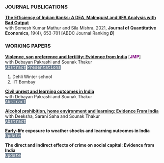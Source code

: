 <script>
  function toggleAbstract(id) {
    var abstract = document.getElementById(id);
    if (abstract.style.display === "none" || abstract.style.display === "") {
      abstract.style.display = "inline";
    } else {
      abstract.style.display = "none";
    }
  }
</script>
### JOURNAL PUBLICATIONS
**[The Efficiency of Indian Banks: A DEA, Malmquist and SFA Analysis with Bad Output](https://link.springer.com/article/10.1007/s40953-021-00247-x)** <br>
with Somesh Kumar Mathur and Sila Mishra, 2021, **Journal of Quantitative Economics**, 19(4), 653-701 [ABDC Journal Ranking _**B**_]
### WORKING PAPERS
**[Violence, son preference and fertility: Evidence from India](https://papers.ssrn.com/sol3/papers.cfm?abstract_id=4541204)** [**<span style="color: purple">JMP</span>**] <br>
with Debayan Pakrashi and Sounak Thakur<br>
<kbd style="background-color: #708090; color: white; cursor: pointer;" onclick="toggleAbstract('abstract1')"> Abstract</kbd> <kbd style="background-color: #708090; color: white; cursor: pointer;" onclick="toggleAbstract('conf1')"> Presentations</kbd>
<span id="abstract1" class="panel" style="display: none; background-color: #F1F1F1; padding: 5px;text-align: justify; color: #000000;">  
Human behavior is influenced by both biology and social norms. Natural selection favors an increase in the ratio of females to males in times of adversity (war, food shortage, etc.). Is it possible that natural selection may be counteracted by social norms? We present novel evidence from Punjab — an Indian state with intense son-preferring norms rooted in culture. We find that exposure to a violent insurgency (1978-93) leaves the overall sex ratio unchanged and intensifies son-biased fertility stopping behaviors. Since most casualties are male, our results are consistent with exposed parents demanding more sons due to a replacement motive.  
</span>
<span id="conf1" class="panel" style="display: none; background-color: #F1F1F1; padding: 5px;text-align: justify; color: #000000;">  
The paper has been presented at the following conferences:
<ol>
  <li> Dehli Winter school</li>
  <li> IIT Bombay</li>
</ol>
</span>

**[Civil unrest and learning outcomes in India](https://papers.ssrn.com/sol3/papers.cfm?abstract_id=4541178)**<br>
with Debayan Pakrashi and Sounak Thakur <br>
<kbd style="background-color: #708090; color: white; cursor: pointer;" onclick="toggleAbstract('abstract2')"> Abstract </kbd> 
<span id="abstract2" class="panel" style="display: none; background-color: #F1F1F1; padding: 5px;text-align: justify; color: #000000;">  
We study the effect of civil unrest on learning outcomes of schoolgoing children. The context of the study is the Indian province of Jammu and Kashmir, a part of which (namely, the Kashmir valley) witnessed a sudden intensification in violence in 2010. We exploit this plausibly exogenous intensification in a difference-in-differences framework. Exposed children perform poorly on a basic (grade 2-3 level) literacy and numeracy test as compared to their non-exposed counterparts. The effects are fairly substantial in magnitude (about 0.54 σ and 0.37 σ for language and math, respectively), and persist for at least 2 years. All exposed students, including those in higher classes (grades 6-8 and 9-12), are affected. We provide suggestive evidence that reduced school quality and increased psychological stress amongst students may drive these results.  
</span>

**[Alcohol prohibition, home environment and learning: Evidence From India](https://papers.ssrn.com/sol3/papers.cfm?abstract_id=4958902)** <br>
with Deeksha, Sarani Saha and Sounak Thakur <br>
<kbd style="background-color: #708090; color: white; cursor: pointer;" onclick="toggleAbstract('abstract3')"> Abstract </kbd> 
<span id="abstract3" class="panel" style="display: none; background-color: #F1F1F1; padding: 5px;text-align: justify; color: #000000;">  
We study the effects of alcohol prohibition on children’s learning outcomes. We exploit a plausibly exogenous change in the availability of alcohol in the Indian state of Bihar, which implemented a state-wide ban on the manufacturing, sale, transport and consumption of alcohol. Using a difference-in-differences framework, we find that the ban reduced alcohol consumption and improved the learning outcomes of school-going children in Bihar. The results are plausibly driven by lower domestic violence and improvements in the home environment induced by reduced alcohol consumption on the part of adult males.  
</span>

**Early-life exposure to weather shocks and learning outcomes in India**<br>
<kbd style="background-color: #708090; color: white; cursor: pointer;" onclick="toggleAbstract('abstract4')"> Update </kbd> 
<span id="abstract4" class="panel" style="display: none; background-color: #F1F1F1; padding: 5px;text-align: justify; color: #000000;">  
Draft coming soon. 
</span>

**The direct and indirect effects of crime on social capital: Evidence from India**<br>
<kbd style="background-color: #708090; color: white; cursor: pointer;" onclick="toggleAbstract('abstract5')"> Update </kbd> 
<span id="abstract5" class="panel" style="display: none; background-color: #F1F1F1; padding: 5px;text-align: justify; color: #000000;">  
Draft coming soon. 
</span>


